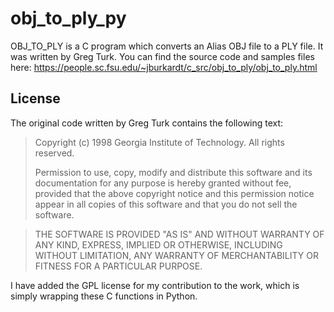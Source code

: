 # obj_to_ply_py

OBJ_TO_PLY is a C program which converts an Alias OBJ file to a PLY file. It was written by Greg Turk. You can find the source code and samples files here: https://people.sc.fsu.edu/~jburkardt/c_src/obj_to_ply/obj_to_ply.html

## License

The original code written by Greg Turk contains the following text:

> Copyright (c) 1998 Georgia Institute of Technology.  All rights reserved.
> 
> Permission to use, copy, modify and distribute this software and its
> documentation for any purpose is hereby granted without fee, provided 
> that the above copyright notice and this permission notice appear in
> all copies of this software and that you do not sell the software.

> THE SOFTWARE IS PROVIDED "AS IS" AND WITHOUT WARRANTY OF ANY KIND,
> EXPRESS, IMPLIED OR OTHERWISE, INCLUDING WITHOUT LIMITATION, ANY
> WARRANTY OF MERCHANTABILITY OR FITNESS FOR A PARTICULAR PURPOSE.

I have added the GPL license for my contribution to the work, which is simply wrapping these C functions in Python.
